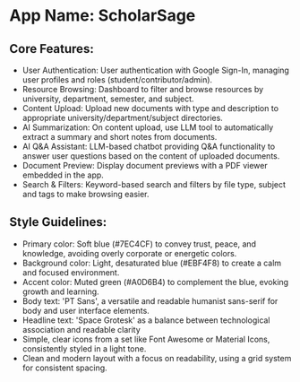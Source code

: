 # **App Name**: ScholarSage

## Core Features:

- User Authentication: User authentication with Google Sign-In, managing user profiles and roles (student/contributor/admin).
- Resource Browsing: Dashboard to filter and browse resources by university, department, semester, and subject.
- Content Upload: Upload new documents with type and description to appropriate university/department/subject directories.
- AI Summarization: On content upload, use LLM tool to automatically extract a summary and short notes from documents.
- AI Q&A Assistant: LLM-based chatbot providing Q&A functionality to answer user questions based on the content of uploaded documents.
- Document Preview: Display document previews with a PDF viewer embedded in the app.
- Search & Filters: Keyword-based search and filters by file type, subject and tags to make browsing easier.

## Style Guidelines:

- Primary color: Soft blue (#7EC4CF) to convey trust, peace, and knowledge, avoiding overly corporate or energetic colors.
- Background color: Light, desaturated blue (#EBF4F8) to create a calm and focused environment.
- Accent color: Muted green (#A0D6B4) to complement the blue, evoking growth and learning.
- Body text: 'PT Sans', a versatile and readable humanist sans-serif for body and user interface elements.
- Headline text: 'Space Grotesk' as a balance between technological association and readable clarity
- Simple, clear icons from a set like Font Awesome or Material Icons, consistently styled in a light tone.
- Clean and modern layout with a focus on readability, using a grid system for consistent spacing.